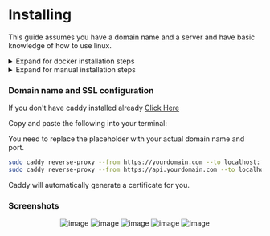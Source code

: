 # Installing

This guide assumes you have a domain name and a server and have basic knowledge of how to use linux.

<details>
<summary>Expand for docker installation steps</summary>

## Requirements

- `docker` and `docker compose` installed

Copy and paste the following into your terminal:

```bash
git clone https://github.com/renzynx/bliss.git

cd bliss
```

Fill in the `docker-compose.yml` environment with the appropriate values.

```bash
docker compose up -d
```

</details>

<details>
<summary>Expand for manual installation steps</summary>

## Requirements

- `node` version 16.16.0 or higher
- `pm2` globally installed
- `yarn` globally installed
- `caddy` installed

### Backend Installation

Copy and paste the following into your terminal:

```bash
git clone https://github.com/renzynx/bliss.git

cd bliss/api

cp .env.example .env
```

Fill in the `.env` file with the appropriate values.

```bash
yarn install

yarn prisma migrate deploy

yarn build

pm2 start "yarn start:prod" --name "bliss-api"
```

### Frontend Installation

Copy and paste the following into your terminal:

```bash
cd ../web

cp .env.example .env
```

Fill in the `.env` file with the appropriate values.

```bash
yarn install

yarn build

pm2 start "yarn start" --name "bliss-web"
```

</details>

### Domain name and SSL configuration

If you don't have caddy installed already
[Click Here](https://caddyserver.com/docs/install)

Copy and paste the following into your terminal:

You need to replace the placeholder with your actual domain name and port.

```bash
sudo caddy reverse-proxy --from https://yourdomain.com --to localhost:frontend-port
sudo caddy reverse-proxy --from https://api.yourdomain.com --to localhost:backend-port
```

Caddy will automatically generate a certificate for you.

### Screenshots

<p align="center">
  <img src="https://cdn.amog-us.club/brave_0yeRi3yz70.png" alt="image" border="0">
  <img src="https://cdn.amog-us.club/brave_PXux828NtJ.png" alt="image" border="0">
  <img src="https://cdn.amog-us.club/brave_fcyvLlO3eQ.png" alt="image" border="0">
  <img src="https://cdn.amog-us.club/brave_bvZwFE2XPr.png" alt="image" border="0">
  <img src="https://cdn.amog-us.club/brave_F2n7sQsia2.png" alt="image" border="0">
</p>
